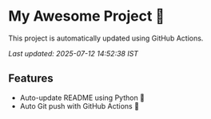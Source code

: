 # My Awesome Project 🚀

This project is automatically updated using GitHub Actions.

_Last updated: 2025-07-12 14:52:38 IST_

## Features
- Auto-update README using Python 🐍
- Auto Git push with GitHub Actions 🤖
